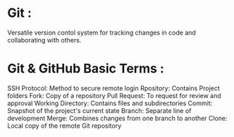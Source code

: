 # Git :
 Versatile version contol system for tracking changes in code and collaborating with others.
# Git & GitHub Basic Terms :
SSH Protocol: Method to secure remote login
Rpository: Contains Project folders
Fork: Copy of a repository
Pull Request: To request for review and approval
Working Directory: Contains files and subdirectories
Commit: Snapshot of the project's current state
Branch: Separate line of development
Merge: Combines changes from one branch to another
Clone: Local copy of the remote Git repository
